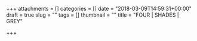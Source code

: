 +++
attachments = []
categories = []
date = "2018-03-09T14:59:31+00:00"
draft = true
slug = ""
tags = []
thumbnail = ""
title = "FOUR | SHADES | GREY"

+++
